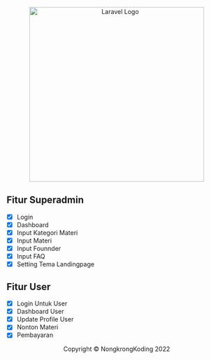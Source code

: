 <p align="center"><a href="https://laravel.com" target="_blank"><img src="https://raw.githubusercontent.com/laravel/art/master/logo-lockup/5%20SVG/2%20CMYK/1%20Full%20Color/laravel-logolockup-cmyk-red.svg" width="400" alt="Laravel Logo"></a></p>


## Fitur Superadmin

- [x] Login 
- [x] Dashboard
- [x] Input Kategori Materi
- [x] Input Materi
- [x] Input Founnder
- [x] Input FAQ
- [x] Setting Tema Landingpage 

## Fitur User

- [x] Login Untuk User
- [x] Dashboard User
- [x] Update Profile User
- [x] Nonton Materi
- [x] Pembayaran

<p align="center">Copyright &copy; NongkrongKoding 2022</p>
